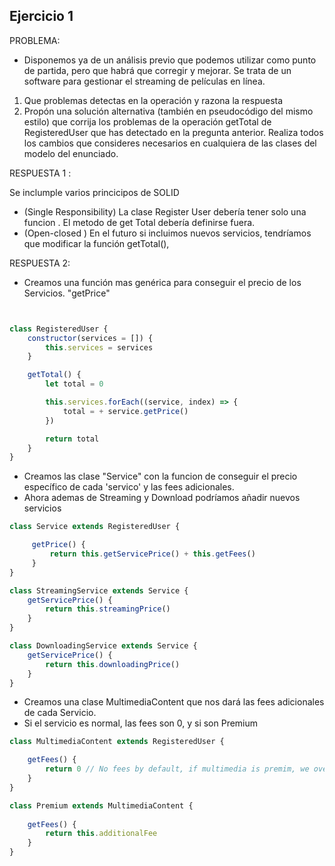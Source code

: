 ## Ejercicio 1

PROBLEMA: 

- Disponemos ya de un análisis previo que podemos utilizar como punto de partida, pero que habrá que
corregir y mejorar. Se trata de un software para gestionar el streaming de películas en línea.

 1. Que problemas detectas en la operación y razona la respuesta
 2. Propón una solución alternativa (también en pseudocódigo del mismo
estilo) que corrija los problemas de la
operación getTotal de RegisteredUser que has detectado en la
pregunta anterior. Realiza todos los cambios que consideres necesarios
en cualquiera de las clases del modelo del enunciado.

RESPUESTA 1 : 

Se inclumple varios princicipos de SOLID

- (Single Responsibility) La clase Register User debería tener solo una funcion . El metodo de get Total debería definirse fuera. 
- (Open-closed ) En el futuro si incluimos nuevos servicios, tendríamos que modificar la función getTotal(), 

RESPUESTA 2: 

- Creamos una función mas genérica para conseguir el precio de los Servicios. "getPrice"

~~~js 


class RegisteredUser {
    constructor(services = []) {
        this.services = services
    }

    getTotal() {
        let total = 0

        this.services.forEach((service, index) => {
            total = + service.getPrice()
        })

        return total
    }
}

~~~

- Creamos las clase "Service" con la funcion de conseguir el precio específico de cada 'servico' y las fees adicionales. 
- Ahora ademas de Streaming y Download podríamos añadir nuevos servicios

~~~js 
class Service extends RegisteredUser {

     getPrice() {
         return this.getServicePrice() + this.getFees()
     }
}

class StreamingService extends Service {
    getServicePrice() {
        return this.streamingPrice()
    }
}

class DownloadingService extends Service {
    getServicePrice() {
        return this.downloadingPrice()
    }
}

~~~

- Creamos una clase MultimediaContent que nos dará las fees adicionales de cada Servicio. 
- Si el servicio es normal, las fees son 0, y si son Premium 

~~~js
class MultimediaContent extends RegisteredUser {

    getFees() {
        return 0 // No fees by default, if multimedia is premim, we override this function. 
    }
}

class Premium extends MultimediaContent {
    
    getFees() {
        return this.additionalFee
    }
}

~~~

